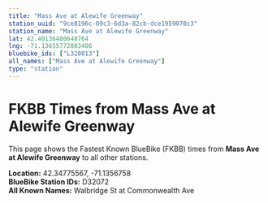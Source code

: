 ```yaml
---
title: "Mass Ave at Alewife Greenway"
station_uuid: "9ce8196c-09c3-6d3a-82cb-dce1959070c3"
station_name: "Mass Ave at Alewife Greenway"
lat: 42.40136480648764
lng: -71.13655772883486
bluebike_ids: ["L320013"]
all_names: ["Mass Ave at Alewife Greenway"]
type: "station"
---
```


# FKBB Times from Mass Ave at Alewife Greenway

This page shows the Fastest Known BlueBike (FKBB) times from **Mass Ave at Alewife Greenway** to all other stations.

**Location:** 42.34775567, -71.1356758  
**BlueBike Station IDs:** D32072  
**All Known Names:** Walbridge St at Commonwealth Ave


